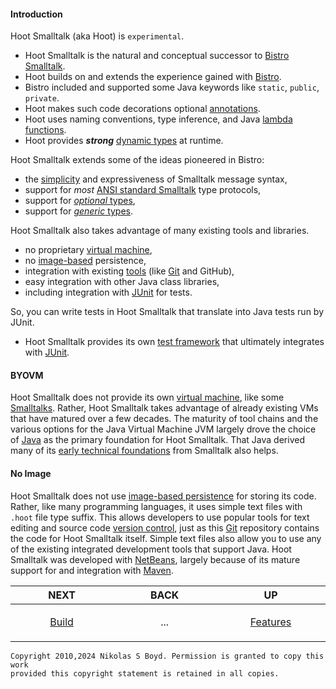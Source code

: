 #### Introduction

Hoot Smalltalk (aka Hoot) is `experimental`.

* Hoot Smalltalk is the natural and conceptual successor to [Bistro Smalltalk][bistro].
* Hoot builds on and extends the experience gained with [Bistro][bistro].
* Bistro included and supported some Java keywords like `static`, `public`, `private`.
* Hoot makes such code decorations optional [annotations][notes].
* Hoot uses naming conventions, type inference, and Java [lambda functions][lambdas].
* Hoot provides _**strong**_ [dynamic types][combo-type] at runtime.

Hoot Smalltalk extends some of the ideas pioneered in Bistro:

* the [simplicity][st-syntax] and expressiveness of Smalltalk  message syntax,
* support for _most_ [ANSI standard Smalltalk][libs-st] type protocols,
* support for [_optional_ types][optional],
* support for [_generic_ types][generics].

Hoot Smalltalk also takes advantage of many existing tools and libraries.

* no proprietary [virtual machine](#byovm),
* no [image-based](#no-image) persistence,
* integration with existing [tools][tools] (like [Git][git-doc] and GitHub),
* easy integration with other Java class libraries,
* including integration with [JUnit][junit] for tests.

So, you can write tests in Hoot Smalltalk that translate into Java tests run by JUnit.

* Hoot Smalltalk provides its own [test framework][tests] that ultimately integrates with [JUnit][junit].

#### BYOVM

Hoot Smalltalk does not provide its own [virtual machine][st-vm], like some [Smalltalks][st-imps].
Rather, Hoot Smalltalk takes advantage of already existing VMs that have matured over a few decades.
The maturity of tool chains and the various options for the Java Virtual Machine JVM largely drove 
the choice of [Java][java] as the primary foundation for Hoot Smalltalk.
That Java derived many of its [early technical foundations][hot-spot] from Smalltalk also helps.

#### No Image

Hoot Smalltalk does not use [image-based persistence][st-image] for storing its code.
Rather, like many programming languages, it uses simple text files with `.hoot` file type suffix.
This allows developers to use popular tools for text editing and source code [version control][version-control],
just as this [Git][git-doc] repository contains the code for Hoot Smalltalk itself.
Simple text files also allow you to use any of the existing integrated development tools that support Java.
Hoot Smalltalk was developed with [NetBeans][net-beans], largely because of its mature support for
and integration with [Maven][maven].

| **NEXT** | **BACK** | **UP** |
| -------- | -------- | ------ |
| <p align="center">[Build][build]</p><img width="250" height="1" /> | <p align="center">...</p><img width="250" height="1" />  | <p align="center">[Features][features]</p><img width="250" height="1" />  |

```
Copyright 2010,2024 Nikolas S Boyd. Permission is granted to copy this work 
provided this copyright statement is retained in all copies.
```


[bistro]: https://bitbucket.org/nik_boyd/bistro-smalltalk/ "Bistro"
[smalltalk]: https://en.wikipedia.org/wiki/Smalltalk "Smalltalk"
[st-vm]: https://github.com/OpenSmalltalk/opensmalltalk-vm/?tab=readme-ov-file#overview
[st-syntax]: https://en.wikipedia.org/wiki/Smalltalk#Syntax "Smalltalk Syntax"
[st-imps]: https://en.wikipedia.org/wiki/Smalltalk#List_of_implementations "Smalltalk Implementations"
[eco-depot]: https://github.com/nikboyd/eco-depot#eco-depot-hazmat-facility-conceptual-model

[jdk8]: https://openjdk.java.net/projects/jdk8/
[jdk11]: https://openjdk.java.net/projects/jdk/11/
[jdk17]: https://openjdk.org/projects/jdk/17/
[jdk21]: https://openjdk.org/projects/jdk/21/
[java-lts]: https://www.oracle.com/technetwork/java/java-se-support-roadmap.html
[java]: https://en.wikipedia.org/wiki/Java_%28programming_language%29 "Java"
[jvm]: https://en.wikipedia.org/wiki/Java_virtual_machine "Java Virtual Machine"
[hot-spot]: https://en.wikipedia.org/wiki/HotSpot_(virtual_machine)#History
[lambdas]: https://www.oracle.com/webfolder/technetwork/tutorials/obe/java/Lambda-QuickStart/index.html
[inference]: https://developer.oracle.com/java/jdk-10-local-variable-type-inference
[graal-vm]: https://www.graalvm.org/docs/introduction/
[graal-install]: https://github.com/graalvm/graalvm-ce-builds/releases/tag/jdk-21.0.0
[truffle]: https://www.graalvm.org/graalvm-as-a-platform/language-implementation-framework/
[combo-type]: https://en.wikipedia.org/wiki/Type_system#Combining_static_and_dynamic_type_checking

[ikvm-home]: http://www.ikvm.net/
[mono-home]: https://www.mono-project.com/
[dot-net]: https://en.wikipedia.org/wiki/.NET_Framework
[csharp]: https://en.wikipedia.org/wiki/C_Sharp_%28programming_language%29 "C#"
[clr]: https://en.wikipedia.org/wiki/Common_Language_Runtime "Common Language Runtime"
[st]: https://www.stringtemplate.org/ "StringTemplate"
[antlr]: https://www.antlr.org/ "ANTLR"
[antlr-grammar]: https://github.com/antlr/antlr4/blob/master/doc/grammars.md
[antlr-parr]: https://parrt.cs.usfca.edu/
[maven]: https://maven.apache.org/
[maven-350]: https://maven.apache.org/docs/3.5.0/release-notes.html
[maven-395]: https://maven.apache.org/docs/3.9.5/release-notes.html
[maven-docker]: https://hub.docker.com/_/maven/
[life-cycle]: https://maven.apache.org/guides/introduction/introduction-to-the-lifecycle.html
[net-beans]: https://netbeans.apache.org/
[junit]: https://junit.org/junit4/

[git-doc]: https://git-scm.com/
[hoot-ansi]: ANSI-X3J20-1.9.pdf
[squeak-ansi]: http://wiki.squeak.org/squeak/172
[st-ansi]: https://web.archive.org/web/20060216073334/http://www.smalltalk.org/versions/ANSIStandardSmalltalk.html
[st-image]: https://en.wikipedia.org/wiki/Smalltalk#Image-based_persistence
[version-control]: https://en.wikipedia.org/wiki/Version_control#Overview

[grammar]: ../hoot-compiler-ast/src/main/antlr4/Hoot/Compiler/Parser/Hoot.g4
[code-lib]: ../hoot-compiler/src/main/resources/CodeTemplates.stg

[design]: README.md#hoot-smalltalk-design-notes
[features]: README.md#features
[build]: build.md#building-from-sources "Build"
[model]: model.md#language-model "Language Model"
[spaces]: libs.md#name-spaces "Name Spaces"
[classes]: libs.md#classes-and-metaclasses "Classes"
[types]: libs.md#types-and-metatypes "Types"
[access]: notes.md#access-controls "Access Controls"
[notes]: notes.md#annotations "Annotations"
[decor]: notes.md#decorations "Decorations"
[optional]: notes.md#optional-types "Optional Types"
[generics]: notes.md#generic-types "Generics"
[methods]: methods.md#methods "Methods"
[comments]: methods.md#comments "Comments"
[xop]: methods.md#interoperability "Interoperability"
[prims]: methods.md#primitive-methods "Primitives"
[blocks]: blocks.md#blocks "Blocks"
[except]: exceptions.md#exceptions "Exceptions"
[faq]: faq.md#frequently-asked-questions "Questions"
[usage]: usage.md#hoot-compiler-usage "Usage"
[threads]: blocks.md#threads "Threads"
[tests]: tests.md#test-framework "Tests"
[tools]: tools.md#tool-integration "Tools"
[console-apps]: tests.md#running-applications
[hoot-dotnet]: dotnet.md#running-hoot-smalltalk-on-net "Dot Net"

[java-extend]: ../java-extend/README.md#java-extensions
[hoot-abstracts]: ../hoot-abstracts/README.md#hoot-abstractions
[hoot-runtime]: ../hoot-runtime/README.md#hoot-runtime-library
[hoot-compiler-ast]: ../hoot-compiler-ast/README.md#hoot-compiler-library
[hoot-compiler]: ../hoot-compiler/README.md#hoot-compiler
[hoot-compiler-boot]: ../hoot-compiler-boot/README.md#hoot-compiler-boot
[hoot-maven-plugin]: ../hoot-maven-plugin/README.md#hoot-maven-plugin
[libs-hoot]: ../libs-hoot/README.md#hoot-class-library
[hoot-tests]: ../libs-hoot/src/test/hoot/Hoot/Tests
[libs-st]: ../libs-smalltalk/README.md#hoot-smalltalk-type-library
[hoot-bundle]: ../hoot-compiler-bundle/README.md
[libs-bundle]: ../hoot-libs-bundle/README.md
[docs-bundle]: ../hoot-docs-bundle/README.md
[plugin-example]: ../libs-hoot/pom.xml#L44
[java-profiles]: ../pom.xml#L316

[cloud-repo]: https://cloudsmith.io/~educery/repos/hoot-libs/packages/
[cloud-build]: https://cloud.google.com/cloud-build
[cloud-smith]: https://cloudsmith.com/

[hub-package]: https://github.com/nikboyd/hoot-smalltalk/packages/1130290
[hub-bundles]: https://github.com/nikboyd?tab=packages&repo_name=hoot-smalltalk
[hub-build]: https://docs.github.com/en/actions/learn-github-actions/understanding-github-actions#create-an-example-workflow
[hub-runners]: https://docs.github.com/en/actions/using-github-hosted-runners/about-github-hosted-runners#supported-runners-and-hardware-resources
[hub-pipe]: ../.github/workflows/main.yml#L11

[build]: ../shell/build-all-mods.sh
[build-pipe]: ../cloudbuild.yaml#L4
[build-cache]: ../cloudbuild.yaml#L36
[multi-core]: ../cloudbuild.yaml#L47
[lab-pipe]: ../.gitlab-ci.yml#L11
[lab-trigger]: ../shell/build-all-mods.sh#L42
[install-tools]: ../shell/install-tools.sh#L4

